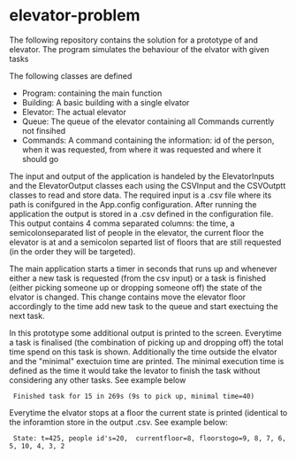 # elevator-problem
The following repository contains the solution for a prototype of and elevator. 
The program simulates the behaviour of the elvator with given tasks

The following classes are defined
- Program: containing the main function
- Building: A basic building with a single elvator
- Elevator: The actual elevator
- Queue: The queue of the elevator containing all Commands currently not finsihed
- Commands: A command containing the information: id of the person, when it was requested, from where it was requested and where it should go

The input and output of the application is handeled by the ElevatorInputs and the ElevatorOutput classes each using the CSVInput and the CSVOutptt classes to read and store data.
The required input is a .csv file where its path is conifgured in the App.config configuration. After running the application the output is stored in a .csv defined in the configuration file. This output contains 4 comma separated columns: the time, a semicolonseparated list of people in the elevator, the current floor the elevator is at and a semicolon separted list of floors that are still requested (in the order they will be targeted).


The main application starts a timer in seconds that runs up and whenever either a new task is requested (from the csv input) or a task is finished (either picking someone up or dropping someone off) the state of the elvator is changed. 
This change contains move the elevator floor accordingly to the time add new task to the queue and start exectuing the next task.

In this prototype some additional output is printed to the screen.
Everytime a task is finalised (the combination of picking up and dropping off) the total time spend on this task is shown.
Additionally the time outside the elvator and the "minimal" exectuion time are printed. The minimal execution time is defined as the time it would take the levator to finish the task without considering any other tasks. See example below  

``` Finished task for 15 in 269s (9s to pick up, minimal time=40)```

Everytime the elvator stops at a floor the current state is printed (identical to the inforamtion store in the output .csv. See example below:

``` State: t=425, people id's=20,  currentfloor=8, floorstogo=9, 8, 7, 6, 5, 10, 4, 3, 2```



